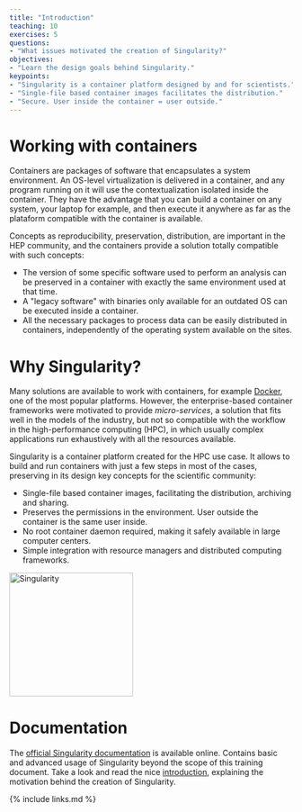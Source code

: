 ```yaml
---
title: "Introduction"
teaching: 10
exercises: 5
questions:
- "What issues motivated the creation of Singularity?"
objectives:
- "Learn the design goals behind Singularity."
keypoints:
- "Singularity is a container platform designed by and for scientists."
- "Single-file based container images facilitates the distribution."
- "Secure. User inside the container = user outside."
---
```


# Working with containers

Containers are packages of software that encapsulates a system environment. An OS-level virtualization is delivered
in a container, and any program running on it will use the contextualization isolated inside the container. They have
the advantage that you can build a container on any system, your laptop for example, and then execute it anywhere
as far as the plataform compatible with the container is available.

Concepts as reproducibility, preservation, distribution,
are important in the HEP community, and the containers provide a solution totally compatible with such concepts:
* The version of some specific software used to perform an analysis can be preserved in a container with exactly the same
environment used at that time.
* A "legacy software" with binaries only available for an outdated OS can be executed inside a container.
* All the necessary packages to process data can be easily distributed in containers, independently of the operating
system available on the sites.

# Why Singularity?

Many solutions are available to work with containers, for example [Docker](https://www.docker.com/),
one of the most popular platforms. However, the enterprise-based container frameworks were motivated to provide
_micro-services_, a solution that fits well in the models of the industry, but not so compatible with
the workflow in the high-performance computing (HPC), in which usually complex applications run exhaustively with
all the resources available.

Singularity is a container platform created for the HPC use case. It allows to build and run containers with just
a few steps in most of the cases, preserving in its design key concepts for the scientific community:
* Single-file based container images, facilitating the distribution, archiving and sharing.
* Preserves the permissions in the environment. User outside the container is the same user inside.
* No root container daemon required, making it safely available in large computer centers.
* Simple integration with resource managers and distributed computing frameworks.


 <a href="https://sylabs.io/guides/3.6/user-guide">
<img src="https://sylabs.io/guides/3.6/user-guide/_static/logo.png" alt="Singularity" width="220">
</a>

# Documentation

The [official Singularity documentation](https://sylabs.io/docs/) is available online. Contains basic and advanced
usage of Singularity beyond the scope of this training document. Take a look and read the nice
[introduction](https://sylabs.io/guides/3.6/user-guide/introduction.html), explaining the motivation behind the
creation of Singularity.


{% include links.md %}
